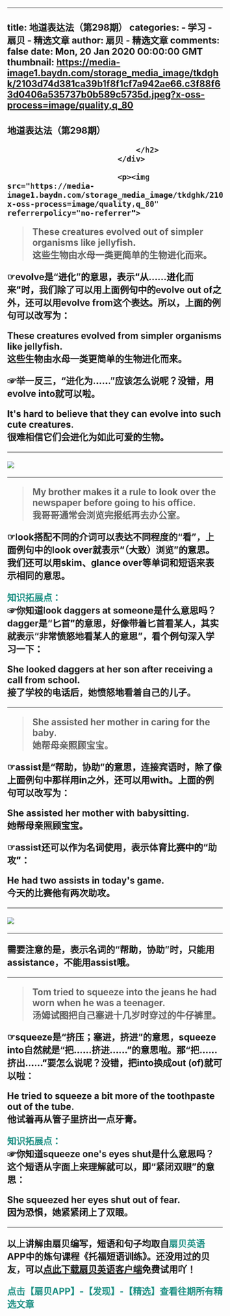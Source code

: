 
---
title: 地道表达法（第298期）
categories: 
    - 学习
    - 扇贝 - 精选文章
author: 扇贝 - 精选文章
comments: false
date: Mon, 20 Jan 2020 00:00:00 GMT
thumbnail: https://media-image1.baydn.com/storage_media_image/tkdghk/2103d74d381ca39b1f8f1cf7a942ae66.c3f88f63d0406a535737b0b589c5735d.jpeg?x-oss-process=image/quality,q_80
---

<div>   
<div class="page-header">
                                <h2 class>
                                    地道表达法（第298期）
                                    
                                </h2>
                            </div>
                            
                            <p><img src="https://media-image1.baydn.com/storage_media_image/tkdghk/2103d74d381ca39b1f8f1cf7a942ae66.c3f88f63d0406a535737b0b589c5735d.jpeg?x-oss-process=image/quality,q_80" referrerpolicy="no-referrer">

</p><blockquote>
<p>These creatures <strong>evolved out of</strong> simpler organisms like jellyfish.<br>
这些生物由水母一类更简单的生物进化而来。</p>
</blockquote>
<p>☞evolve是“进化”的意思，表示“从……进化而来”时，我们除了可以用上面例句中的evolve out of之外，还可以用evolve from这个表达。所以，上面的例句可以改写为：</p>
<p>These creatures <strong>evolved from</strong> simpler organisms like jellyfish.<br>
这些生物由水母一类更简单的生物进化而来。</p>
<p>☞举一反三，“进化为……”应该怎么说呢？没错，用evolve into就可以啦。</p>
<p>It's hard to believe that they can <strong>evolve into</strong> such cute creatures.<br>
很难相信它们会进化为如此可爱的生物。</p>
<hr>
<img src="https://media-image1.baydn.com/storage_media_image/tkdghk/f4a087c344a3ab18c8cabb3517729bfe.e595b3dfee041797da63e2332f7ac491.jpeg?x-oss-process=image/quality,q_80" referrerpolicy="no-referrer">

<hr>
<blockquote>
<p>My brother makes it a rule to <strong>look over</strong> the newspaper before going to his office.<br>
我哥哥通常会浏览完报纸再去办公室。</p>
</blockquote>
<p>☞look搭配不同的介词可以表达不同程度的“看”，上面例句中的look over就表示“（大致）浏览”的意思。我们还可以用skim、glance over等单词和短语来表示相同的意思。</p>
<p><strong><span style="color:#209185">知识拓展点：</span></strong><br>
☞你知道look daggers at someone是什么意思吗？dagger是“匕首”的意思，好像带着匕首看某人，其实就表示“非常愤怒地看某人的意思”，看个例句深入学习一下：</p>
<p>She <strong>looked daggers at</strong> her son after receiving a call from school.<br>
接了学校的电话后，她愤怒地看着自己的儿子。 </p>
<hr>
<blockquote>
<p>She <strong>assisted</strong> her mother <strong>in</strong> caring for the baby.<br>
她帮母亲照顾宝宝。</p>
</blockquote>
<p>☞assist是“帮助，协助”的意思，连接宾语时，除了像上面例句中那样用in之外，还可以用with。上面的例句可以改写为：</p>
<p>She <strong>assisted</strong> her mother <strong>with</strong> babysitting.<br>
她帮母亲照顾宝宝。</p>
<p>☞assist还可以作为名词使用，表示体育比赛中的“助攻”：</p>
<p>He had two <strong>assists</strong> in today's game.<br>
今天的比赛他有两次助攻。</p>
<hr>
<img src="https://media-image1.baydn.com/storage_media_image/tkdghk/0966035a20211dc1bb71e3cd06afe8a7.df74f97d7c057aa5bf3e5ece6a398e9c.jpeg?x-oss-process=image/quality,q_80" referrerpolicy="no-referrer">

<hr>
<p>需要注意的是，表示名词的“帮助，协助”时，只能用assistance，不能用assist哦。</p>
<hr>
<blockquote>
<p>Tom tried to <strong>squeeze into</strong> the jeans he had worn when he was a teenager.<br>
汤姆试图把自己塞进十几岁时穿过的牛仔裤里。</p>
</blockquote>
<p>☞squeeze是“挤压；塞进，挤进”的意思，squeeze into自然就是“把……挤进……”的意思啦。那“把……挤出……”要怎么说呢？没错，把into换成out (of)就可以啦：</p>
<p>He tried to <strong>squeeze</strong> a bit more of the toothpaste <strong>out of</strong> the tube.<br>
他试着再从管子里挤出一点牙膏。</p>
<p><strong><span style="color:#209185">知识拓展点：</span></strong><br>
☞你知道squeeze one's eyes shut是什么意思吗？这个短语从字面上来理解就可以，即“紧闭双眼”的意思：</p>
<p>She <strong>squeezed her eyes shut</strong> out of fear.<br>
因为恐惧，她紧紧闭上了双眼。</p>
<hr>
<p>以上讲解由扇贝编写，短语和句子均取自<strong><span style="color:#209185">扇贝英语</span></strong>APP中的炼句课程<strong>《托福短语训练》</strong>。还没用过的贝友，可以<a href="https://h10.shanbay.com/s/track?st=s&url=https%3A%2F%2Fwww.shanbay.com%2Fm%2Fintro%2F%3Fapp%3Dsentence&ct=transformer&x_data=%7B%22_%22%3A+%22ea6616%22%7D&x_cdata=%7B%22campaign_code%22%3A+%223l57phgkh%22%7D"><strong>点此下载扇贝英语客户端</strong></a>免费试用吖！</p>
<p><span style="color:#209185">点击【扇贝APP】-【发现】-【精选】查看往期所有精选文章</span></p><p></p>
                          
</div>
            
